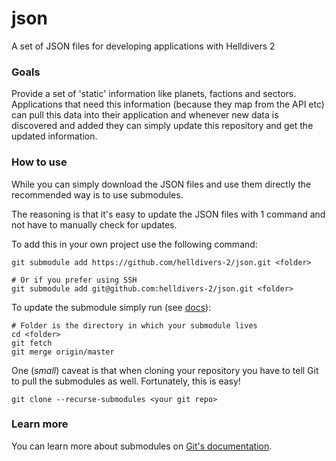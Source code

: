 # json

A set of JSON files for developing applications with Helldivers 2

### Goals
Provide a set of 'static' information like planets, factions and sectors.
Applications that need this information (because they map from the API etc)
can pull this data into their application and whenever new data is discovered and added
they can simply update this repository and get the updated information.

### How to use
While you can simply download the JSON files and use them directly
the recommended way is to use submodules.

The reasoning is that it's easy to update the JSON files with 1 command
and not have to manually check for updates.

To add this in your own project use the following command:
```shell
git submodule add https://github.com/helldivers-2/json.git <folder>

# Or if you prefer using SSH
git submodule add git@github.com:helldivers-2/json.git <folder>
```

To update the submodule simply run (see [docs](https://git-scm.com/book/en/v2/Git-Tools-Submodules#_pulling_in_upstream_changes_from_the_submodule_remote)):
```shell
# Folder is the directory in which your submodule lives
cd <folder>
git fetch
git merge origin/master
```

One (_small_) caveat is that when cloning your repository you have to tell Git to pull
the submodules as well. Fortunately, this is easy!
```shell
git clone --recurse-submodules <your git repo>
```

### Learn more
You can learn more about submodules on [Git's documentation](https://git-scm.com/book/en/v2/Git-Tools-Submodules).